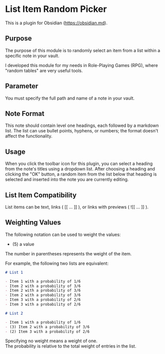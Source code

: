 # List Item Random Picker

This is a plugin for Obsidian (https://obsidian.md).

## Purpose

The purpose of this module is to randomly select an item from a list within a specific note in your vault.

I developed this module for my needs in Role-Playing Games (RPG), where "random tables" are very useful tools.

## Parameter

You must specify the full path and name of a note in your vault.

## Note Format

This note should contain level one headings, each followed by a markdown list.
The list can use bullet points, hyphens, or numbers; the format doesn't affect the functionality.

## Usage

When you click the toolbar icon for this plugin, you can select a heading from the note's titles using a dropdown list.
After choosing a heading and clicking the "OK" button, a random item from the list below that heading is selected and inserted into the note you are currently editing.

## List Item Compatibility

List items can be text, links ( [[ ... ]] ), or links with previews ( ![[ ... ]] ).

## Weighting Values

The following notation can be used to weight the values:

- (5) a value

The number in parentheses represents the weight of the item.

For example, the following two lists are equivalent:

```markdown
# List 1

- Item 1 with a probability of 1/6
- Item 2 with a probability of 3/6
- Item 2 with a probability of 3/6
- Item 2 with a probability of 3/6
- Item 3 with a probability of 2/6
- Item 3 with a probability of 2/6

# List 2

- Item 1 with a probability of 1/6
- (3) Item 2 with a probability of 3/6
- (2) Item 3 with a probability of 2/6
```

Specifying no weight means a weight of one.  
The probability is relative to the total weight of entries in the list.
